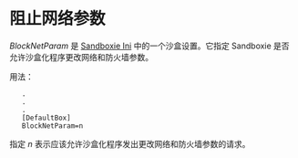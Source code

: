 # 阻止网络参数

_BlockNetParam_ 是 [Sandboxie Ini](SandboxieIni.md) 中的一个沙盒设置。它指定 Sandboxie 是否允许沙盒化程序更改网络和防火墙参数。

用法：

```
   .
   .
   .
   [DefaultBox]
   BlockNetParam=n
```

指定 _n_ 表示应该允许沙盒化程序发出更改网络和防火墙参数的请求。 